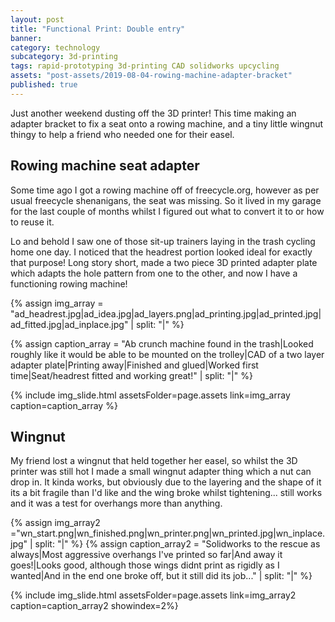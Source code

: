 ```yaml
---
layout: post
title: "Functional Print: Double entry"
banner:
category: technology
subcategory: 3d-printing
tags: rapid-prototyping 3d-printing CAD solidworks upcycling
assets: "post-assets/2019-08-04-rowing-machine-adapter-bracket"
published: true
---
```


Just another weekend dusting off the 3D printer! This time making an adapter bracket to fix a seat onto a rowing machine, and a tiny little wingnut thingy to help a friend who needed one for their easel.

## Rowing machine seat adapter
Some time ago I got a rowing machine off of freecycle.org, however as per usual freecycle shenanigans, the seat was missing. So it lived in my garage for the last couple of months whilst I figured out what to convert it to or how to reuse it.

Lo and behold I saw one of those sit-up trainers laying in the trash cycling home one day. I noticed that the headrest portion looked ideal for exactly that purpose! Long story short, made a two piece 3D printed adapter plate which adapts the hole pattern from one to the other, and now I have a functioning rowing machine!

{% assign img_array = "ad_headrest.jpg|ad_idea.jpg|ad_layers.png|ad_printing.jpg|ad_printed.jpg|ad_fitted.jpg|ad_inplace.jpg" | split: "|" %}

{% assign caption_array = "Ab crunch machine found in the trash|Looked roughly like it would be able to be mounted on the trolley|CAD of a two layer adapter plate|Printing away|Finished and glued|Worked first time|Seat/headrest fitted and working great!" | split: "|" %}

{% include img_slide.html assetsFolder=page.assets link=img_array caption=caption_array %}


## Wingnut
My friend lost a wingnut that held together her easel, so whilst the 3D printer was still hot I made a small wingnut adapter thing which a nut can drop in. It kinda works, but obviously due to the layering and the shape of it its a bit fragile than I'd like and the wing broke whilst tightening... still works and it was a test for overhangs more than anything.

{% assign img_array2 ="wn_start.png|wn_finished.png|wn_printer.png|wn_printed.jpg|wn_inplace.jpg" | split: "|" %}
{% assign caption_array2 = "Solidworks to the rescue as always|Most aggressive overhangs I've printed so far|And away it goes!|Looks good, although those wings didnt print as rigidly as I wanted|And in the end one broke off, but it still did its job..." | split: "|" %}

{% include img_slide.html assetsFolder=page.assets link=img_array2 caption=caption_array2 showindex=2%}
